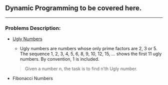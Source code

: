 ## Dynamic Programming to be covered here.

***
### Problems Description:
- [Ugly Numbers](1.py)
    - Ugly numbers are numbers whose only prime factors are 2, 3 or 5. The sequence 1, 2, 3, 4, 5, 6, 8, 9, 10, 12, 15, … shows the first 11 ugly numbers. By convention, 1 is included. 
    >Given a number n, the task is to find n’th Ugly number.

- Fibonacci Numbers

